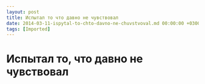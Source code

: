 ```yaml
---
layout: post
title: Испытал то что давно не чувствовал
date: 2014-03-11-ispytal-to-chto-davno-ne-chuvstvoval.md 00:00:00 +0300
tags: [Imported]
---
```

# Испытал то, что давно не чувствовал 

